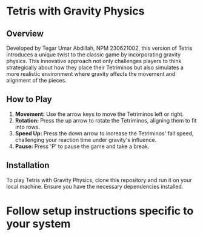 # Tetris with Gravity Physics

## Overview

Developed by Tegar Umar Abdillah, NPM 230621002, this version of Tetris introduces a unique twist to the classic game by incorporating gravity physics. This innovative approach not only challenges players to think strategically about how they place their Tetriminos but also simulates a more realistic environment where gravity affects the movement and alignment of the pieces.

## How to Play

1. **Movement:** Use the arrow keys to move the Tetriminos left or right.
2. **Rotation:** Press the up arrow to rotate the Tetriminos, aligning them to fit into rows.
3. **Speed Up:** Press the down arrow to increase the Tetriminos' fall speed, challenging your reaction time under gravity's influence.
4. **Pause:** Press 'P' to pause the game and take a break.

## Installation

To play Tetris with Gravity Physics, clone this repository and run it on your local machine. Ensure you have the necessary dependencies installed.

# Follow setup instructions specific to your system
